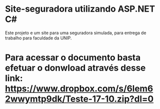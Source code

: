 # Site-seguradora utilizando ASP.NET C#
Este projeto e um site para uma seguradora simulada, para entrega de trabalho para faculdade da UNIP.

# Para acessar o documento basta efetuar o donwload através desse link: https://www.dropbox.com/s/6lem62wwymtp9dk/Teste-17-10.zip?dl=0
